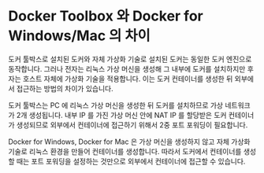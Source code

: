 # Docker Toolbox 와 Docker for Windows/Mac 의 차이

도커 툴박스로 설치된 도커와 자체 가상화 기술로 설치된 도커는 동일한 도커 엔진으로 동작합니다. 그러나 전자는 리눅스 가상 머신을 생성해 그 내부에 도커를 설치하지만 후자는 호스트 자체에 가상화 기술을 적용합니다. 이는 도커 컨테이너를 생성한 뒤 외부에서 접근하는 방법의 차이가 있습니다. 

도커 툴박스는 PC 에 리눅스 가상 머신을 생성한 뒤 도커를 설치하므로 가상 네트워크가 2개 생성됩니다. 내부 IP 를 가진 가상 머신 안에 NAT IP 를 할당받은 도커 컨테이너가 생성되므로 외부에서 컨테이너에 접근하기 위해서 2중 포트 포워딩이 필요합니다. 

Docker for Windows, Docker for Mac 은 가상 머신을 생성하지 않고 자체 가상화 기술로 리눅스 환경을 만들어 컨테이너를 생성합니다. 따라서 도커에서 컨테이너를 생성할 때는 포트 포워딩을 설정하는 것만으로 외부에서 컨테이너에 접근할 수 있습니다. 
<!--stackedit_data:
eyJoaXN0b3J5IjpbLTE5MzE0ODgxNjhdfQ==
-->
